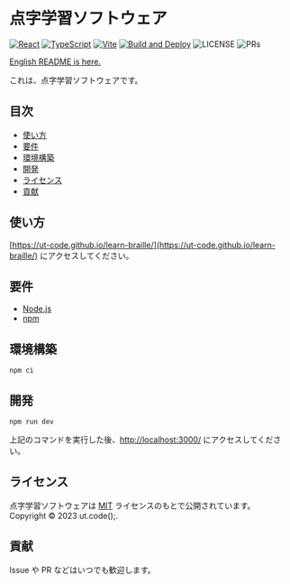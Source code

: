 # 点字学習ソフトウェア

[![React](https://img.shields.io/badge/React-555.svg?logo=react)](https://reactjs.org/)
[![TypeScript](https://img.shields.io/badge/TypeScript-007ACC.svg?logo=typescript&logoColor=white)](https://www.typescriptlang.org/)
[![Vite](https://img.shields.io/badge/Vite-1e1e20.svg?logo=vite)](https://ja.vitejs.dev/)
[![Build and Deploy](https://github.com/ut-code/learn-braille/actions/workflows/deploy.yml/badge.svg)](https://github.com/ut-code/learn-braille/actions/workflows/deploy.yml)
![LICENSE](https://img.shields.io/badge/license-MIT-informational.svg)
![PRs](https://img.shields.io/badge/PRs-welcome-brightgreen.svg)

[English README is here.](README-en.md)

これは、点字学習ソフトウェアです。

## 目次

- [使い方](#使い方)
- [要件](#要件)
- [環境構築](#環境構築)
- [開発](#開発)
- [ライセンス](#ライセンス)
- [貢献](#貢献)

## 使い方

[https://ut-code.github.io/learn-braille/](https://ut-code.github.io/learn-braille/) にアクセスしてください。

## 要件

- [Node.js](https://nodejs.org/ja/)
- [npm](https://www.npmjs.com/)

## 環境構築

```shell
npm ci
```

## 開発

```shell
npm run dev
```

上記のコマンドを実行した後、[http://localhost:3000/](http://localhost:3000/) にアクセスしてください。

## ライセンス

点字学習ソフトウェアは [MIT](https://opensource.org/licenses/MIT) ライセンスのもとで公開されています。
Copyright © 2023 ut.code();.

## 貢献

Issue や PR などはいつでも歓迎します。

